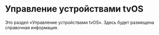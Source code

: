 # Управление устройствами tvOS

Это раздел «Управление устройствами tvOS». Здесь будет размещена справочная информация.